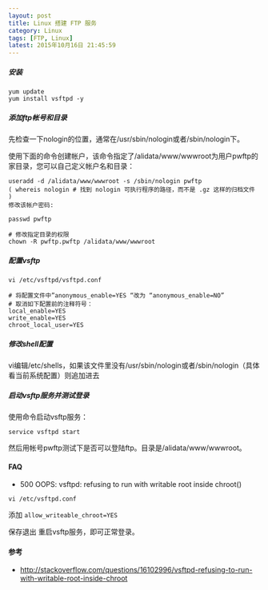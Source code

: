 ```yaml
---
layout: post
title: Linux 搭建 FTP 服务
category: Linux
tags: [FTP, Linux]
latest: 2015年10月16日 21:45:59
---
```


##### 安装

```
yum update
yum install vsftpd -y
```

##### 添加ftp帐号和目录

先检查一下nologin的位置，通常在/usr/sbin/nologin或者/sbin/nologin下。

使用下面的命令创建帐户，该命令指定了/alidata/www/wwwroot为用户pwftp的家目录，您可以自己定义帐户名和目录：

```
useradd -d /alidata/www/wwwroot -s /sbin/nologin pwftp
( whereis nologin # 找到 nologin 可执行程序的路径，而不是 .gz 这样的归档文件 )
修改该帐户密码:

passwd pwftp

# 修改指定目录的权限
chown -R pwftp.pwftp /alidata/www/wwwroot
```

##### 配置vsftp

```
vi /etc/vsftpd/vsftpd.conf

# 将配置文件中”anonymous_enable=YES “改为 “anonymous_enable=NO”
# 取消如下配置前的注释符号：
local_enable=YES
write_enable=YES
chroot_local_user=YES
```

##### 修改shell配置

vi编辑/etc/shells，如果该文件里没有/usr/sbin/nologin或者/sbin/nologin（具体看当前系统配置）则追加进去 

##### 启动vsftp服务并测试登录

使用命令启动vsftp服务：

```
service vsftpd start
```

然后用帐号pwftp测试下是否可以登陆ftp。目录是/alidata/www/wwwroot。
 
#### FAQ

- 500 OOPS: vsftpd: refusing to run with writable root inside chroot()  

```
vi /etc/vsftpd.conf
```
添加 `allow_writeable_chroot=YES`

保存退出
重启vsftp服务，即可正常登录。

#### 参考

- <http://stackoverflow.com/questions/16102996/vsftpd-refusing-to-run-with-writable-root-inside-chroot>